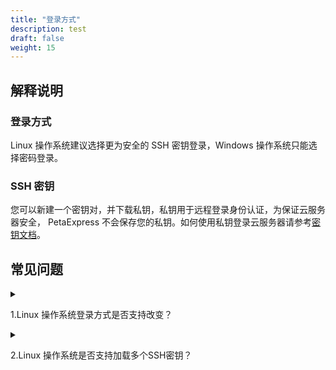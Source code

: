 ```yaml
---
title: "登录方式"
description: test
draft: false
weight: 15
---
```


## 解释说明

### 登录方式

Linux 操作系统建议选择更为安全的 SSH 密钥登录，Windows 操作系统只能选择密码登录。

### SSH 密钥

您可以新建一个密钥对，并下载私钥，私钥用于远程登录身份认证，为保证云服务器安全， PetaExpress 不会保存您的私钥。如何使用私钥登录云服务器请参考[密钥文档](/compute/ssh/manual/ssh/)。

## 常见问题

<details>
<summary><p>
  1.Linux 操作系统登录方式是否支持改变？
  </p></summary>
<p>
  支持，加载SSH密钥以后，密码登录将失效，解绑所有SSH密钥以后，需要您重置密码后通过密码登录，
  </p>
</details>

<details>
<summary><p>
  2.Linux 操作系统是否支持加载多个SSH密钥？
  </p></summary>
<p>
  支持，方便您进行精细的访问管理，可以加载多个SSH密钥，不同使用者通过不同Key登录。
  </p>
</details>




